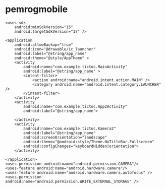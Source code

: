 pemrogmobile
============
<?xml version="1.0" encoding="utf-8"?>
<manifest xmlns:android="http://schemas.android.com/apk/res/android"
    package="com.example.tictoc"
    android:versionCode="1"
    android:versionName="1.0" >

    <uses-sdk
        android:minSdkVersion="15"
        android:targetSdkVersion="17" />

    <application
        android:allowBackup="true"
        android:icon="@drawable/ic_launcher"
        android:label="@string/app_name"
        android:theme="@style/AppTheme" >
        <activity
            android:name="com.example.tictoc.MainActivity"
            android:label="@string/app_name" >
            <intent-filter>
                <action android:name="android.intent.action.MAIN" />
                <category android:name="android.intent.category.LAUNCHER" />
            </intent-filter>
        </activity>
        <activity 
            android:name="com.example.tictoc.App2Activity"
            android:label="@string/app_name">
            
        </activity>
        <activity
            android:name="com.example.tictoc.Kamera2"
            android:label="@string/app_name" 
            android:screenOrientation="landscape"
            android:theme="@android:style/Theme.NoTitleBar.Fullscreen"
            android:configChanges="keyboardHidden|orientation">
        </activity>
        
    </application>
	<uses-permission android:name="android.permission.CAMERA"/>
	<uses-feature android:name="android.hardware.camera"/>
	<uses-feature android:name="android.hardware.camera.autofocus" />
	<uses-permission android:name="android.permission.WRITE_EXTERNAL_STORAGE" />
</manifest>
